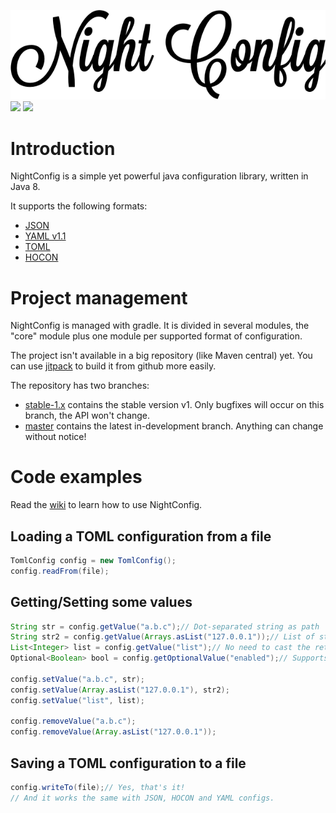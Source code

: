 ![Night Config](logo.png)  
[![](https://jitpack.io/v/TheElectronWill/Night-Config.svg)](https://jitpack.io/#TheElectronWill/Night-Config)
![](https://img.shields.io/github/commits-since/TheElectronWill/Night-Config/v1.0.3.svg)

# Introduction
NightConfig is a simple yet powerful java configuration library, written in Java 8.

It supports the following formats:
- [JSON](http://www.json.org/)
- [YAML v1.1](http://yaml.org/)
- [TOML](https://github.com/toml-lang/toml)
- [HOCON](https://github.com/typesafehub/config/blob/master/HOCON.md)

# Project management
NightConfig is managed with gradle. It is divided in several modules, the "core" module plus one module per supported format of configuration.

The project isn't available in a big repository (like Maven central) yet. You can use [jitpack](https://jitpack.io/#TheElectronWill/Night-Config) to build it from github more easily.

The repository has two branches:
- [stable-1.x](https://github.com/TheElectronWill/Night-Config/tree/stable-1.x) contains the stable version v1. Only bugfixes will occur on this branch, the API won't change.
- [master](https://github.com/TheElectronWill/Night-Config/tree/master) contains the latest in-development branch. Anything can change without notice!

# Code examples
Read the [wiki](https://github.com/TheElectronWill/Night-Config/wiki) to learn how to use NightConfig.

## Loading a TOML configuration from a file
```java
TomlConfig config = new TomlConfig();
config.readFrom(file);
```

## Getting/Setting some values
```java
String str = config.getValue("a.b.c");// Dot-separated string as path
String str2 = config.getValue(Arrays.asList("127.0.0.1"));// List of strings as path, in case you need dots in the path 
List<Integer> list = config.getValue("list");// No need to cast the returned value!
Optional<Boolean> bool = config.getOptionalValue("enabled");// Supports Optional gets

config.setValue("a.b.c", str);
config.setValue(Array.asList("127.0.0.1"), str2);
config.setValue("list", list);

config.removeValue("a.b.c");
config.removeValue(Array.asList("127.0.0.1"));
```

## Saving a TOML configuration to a file
```java
config.writeTo(file);// Yes, that's it!
// And it works the same with JSON, HOCON and YAML configs.
```
